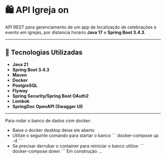# 🛍️ API Igreja on

API REST para gerenciamento de um app de localização de celebrações e evento em igrejas, por distancia horario **Java 17** e **Spring Boot 3.4.3**.

---

## 🚀 Tecnologias Utilizadas
- **Java 21**
- **Spring Boot 3.4.3**
- **Maven**
- **Docker**
- **PostgreSQL**
- **Flyway**
- **Spring Security/Spring Boot OAuth2**
- **Lombok**
- **SpringDoc OpenAPI (Swagger UI)**

---

Para rodar o banco de dados com docker:
- Baixe o docker desktop deixe ele aberto
- Utilize o seguinte comando para startar o banco
´´´
docker-compose up -d
´´´
- Se precisar derrubar o container para reiniciar o banco utilize:
´´´
docker-compose down
´´´
Em construção ...
